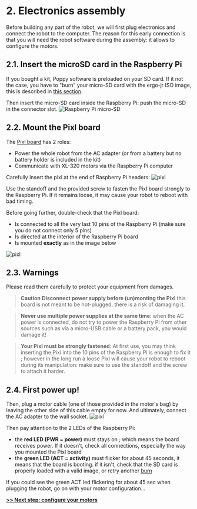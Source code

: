 # 2. Electronics assembly

Before building any part of the robot, we will first plug electronics and connect the robot to the computer. The reason for this early connection is that you will need the robot software during the assembly: it allows to configure the motors.

## 2.1. Insert the microSD card in the Raspberry Pi

If you bought a kit, Poppy software is preloaded on your SD card. If it not the case, you have to "burn" your micro-SD card with the ergo-jr ISO image, this is described in [this section](../../installation/burn-an-image-file.md).

Then insert the micro-SD card inside the Raspberry Pi: push the micro-SD in the connector slot.
![Raspberry Pi micro-SD](img/electronic/rpi-sd.jpg)

## 2.2. Mount the Pixl board

The [Pixl board](http://www.generationrobots.com/en/402420-carte-pixl.html) has 2 roles:
* Power the whole robot from the AC adapter (or from a battery but no battery holder is included in the kit)
* Communicate with XL-320 motors via the Raspberry Pi computer

Carefully insert the pixl at the end of Raspberry Pi headers:
![pixl](img/electronic/pixl-step_1-2.jpg)

Use the standoff and the provided screw to fasten the Pixl board strongly to the Raspberry Pi. If it remains loose, it may cause your robot to reboot with bad timing.

Before going further, double-check that the Pixl board:
* Is connected to all the very last 10 pins of the Raspberry Pi (make sure you do not connect only 5 pins)
* Is directed at the interior of the Raspberry Pi board
* Is mounted **exactly** as in the image below

![pixl](https://raw.githubusercontent.com/poppy-project/pixl/master/images/rpi_pixl.jpg)


## 2.3. Warnings

Please read them carefully to protect your equipment from damages.

> **Caution**  **Disconnect power supply before (un)monting the Pixl** this board is not meant to be hot-plugged, there is a risk of damaging it. 

> **Never use multiple power supplies at the same time**: when the AC power is connected, do not try to power the Raspberry Pi from other sources such as via a micro-USB cable or a battery pack, you would damage it!


> **Your Pixl must be strongly fastened**: At first use, you may think inserting the Pixl into the 10 pins of the Raspberry Pi is enough to fix it ; however in the long run a loose Pixl will cause your robot to reboot during its manipulation: make sure to use the standoff and the screw to attach it harder.  

## 2.4. First power up!

Then, plug a motor cable (one of those provided in the motor's bag) by leaving the other side of this cable empty for now. And ultimately, connect the AC adapter to the wall socket.
![pixl](img/electronic/pixl-step_3-4-5.jpg)

Then pay attention to the 2 LEDs of the Raspberry Pi:
- the **red LED (PWR = power)** must stays on ; which means the board receives power. If it doesn't, check all connections, especially the way you mounted the Pixl board
- the **green LED (ACT = activity)** must flicker for about 45 seconds, it means that the board is booting. if it isn't, check that the SD card is properly loaded with a valid image, or retry another [burn](../../installation/burn-an-image-file.md)

If you could see the green ACT led flickering for about 45 sec when plugging the robot, go on with your motor configuration...

[**>> Next step: configure your motors**](motor-configuration.md)